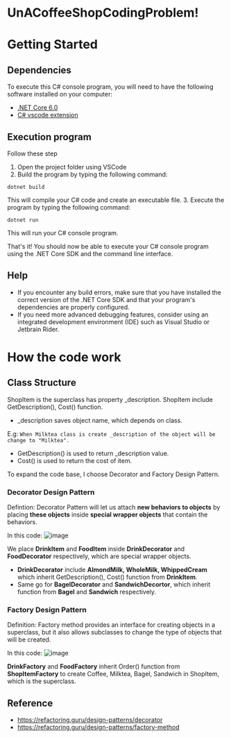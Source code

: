 # UnACoffeeShopCodingProblem!
# Getting Started
## Dependencies

To execute this C# console program, you will need to have the following software installed on your computer:

- [.NET Core 6.0](https://dotnet.microsoft.com/en-us/download/dotnet/6.0)
- [C# vscode extension](https://marketplace.visualstudio.com/items?itemName=ms-dotnettools.csharp)
## Execution program
Follow these step
1. Open the project folder using VSCode
2. Build the program by typing the following command:
```
dotnet build
```
This will compile your C# code and create an executable file.
3. Execute the program by typing the following command:
```
dotnet run
```
This will run your C# console program.

That's it! You should now be able to execute your C# console program using the .NET Core SDK and the command line interface.
## Help
- If you encounter any build errors, make sure that you have installed the correct version of the .NET Core SDK and that your program's dependencies are properly configured.
- If you need more advanced debugging features, consider using an integrated development environment (IDE) such as Visual Studio or Jetbrain Rider.
# How the code work

## Class Structure
ShopItem is the superclass has property _description. ShopItem include GetDescription(), Cost() function.

- _description saves object name, which depends on class. 

E.g: ```When Milktea class is create _description of the object will be change to "Milktea".```

- GetDescription() is used to return _description value.  
- Cost() is used to return the cost of item. 


To expand the code base, I choose Decorator and Factory Design Pattern.
### Decorator Design Pattern 
Defintion: Decorator Pattern will let us attach **new behaviors to objects** by placing **these objects** inside **special wrapper objects** that contain the behaviors.

In this code: 
![image](https://github.com/Anbu47/GemoUnACoffeeShop/assets/29634024/99bc9498-7c46-4b05-ab60-43b0cefe97f1)

We place **DrinkItem** and **FoodItem** inside **DrinkDecorator** and **FoodDecorator** respectively, which are special wrapper objects. 

- **DrinkDecorator** include **AlmondMilk, WholeMilk, WhippedCream** which inherit GetDescription(), Cost() function from **DrinkItem**. 
- Same go for **BagelDecorator** and **SandwichDecortor**, which inherit function from **Bagel** and **Sandwich** respectively. 
### Factory Design Pattern
Definition: Factory method provides an interface for creating objects in a superclass, but it also allows subclasses to change the type of objects that will be created.

In this code:
![image](https://github.com/Anbu47/GemoUnACoffeeShop/assets/29634024/d06632c9-b6b0-4982-979f-79c95761ab71)

**DrinkFactory** and **FoodFactory** inherit Order() function from **ShopItemFactory** to create Coffee, Milktea, Bagel, Sandwich in ShopItem, which is the superclass.

## Reference 
- https://refactoring.guru/design-patterns/decorator
- https://refactoring.guru/design-patterns/factory-method
